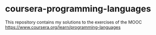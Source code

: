 # coursera-programming-languages
This repository contains my solutions to the exercises of the MOOC https://www.coursera.org/learn/programming-languages 

